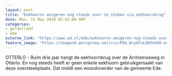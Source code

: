 ```yaml
---
layout: post
title: "Eekhoorns weigeren nog steeds over te steken via eekhoornbrug"
date: Mon, 13 May 2019 05:03:00 GMT
categories: 
- gelderland 
- ede 
externe_link: "https://www.ad.nl/ede/eekhoorns-weigeren-nog-steeds-over-te-steken-via-eekhoornbrug~a11d5052/"
feature_image: "https://images0.persgroep.net/rcs/PO4_WrykFxLObVxhO8-nnLXXCCo/diocontent/61939496/_fitwidth/400/?appId=21791a8992982cd8da851550a453bd7f&quality=0.7"
---
```


OTTERLO - Ruim drie jaar hangt de eekhoornbrug over de Arnhemseweg in Otterlo. En nog steeds heeft er geen enkele eekhoorn gebruikgemaakt van deze oversteekplaats. Dat meldt een woordvoerder van de gemeente Ede.
